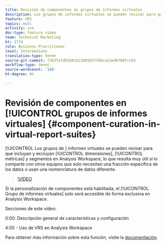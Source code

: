 ```yaml
---
title: Revisión de componentes en grupos de informes virtuales
description: Los grupos de informes virtuales se pueden revisar para que incluyan y excluyan dimensiones, métricas y segmentos en Analysis Workspace, lo que resulta muy útil si lo comparte con otros equipos que solo necesitan una fracción específica de los datos o utilizan una nomenclatura de datos diferente.
feature: VRS
topics: null
activity: use
doc-type: feature video
team: Technical Marketing
kt: 1774
role: Business Practitioner
level: Intermediate
translation-type: tm+mt
source-git-commit: f3b3fa7d91b0cb21005b57768ca23ed6700fcc03
workflow-type: tm+mt
source-wordcount: '146'
ht-degree: 0%

---
```



# Revisión de componentes en [!UICONTROL grupos de informes virtuales] {#component-curation-in-virtual-report-suites}

[!UICONTROL Los grupos de ] informes virtuales se pueden revisar para que incluyan y excluyan  [!UICONTROL dimensiones],  [!UICONTROL métricas] y   segmentos en Analysis Workspace, lo que resulta muy útil si lo comparte con otros equipos que solo necesitan una fracción específica de los datos o usan una nomenclatura de datos diferente.

>[!VIDEO](https://video.tv.adobe.com/v/23544/?quality=12)

Si la personalización de componentes está habilitada, el [!UICONTROL Grupo de informes virtuales] solo será accesible de forma exclusiva en Analysis Workspace.

Secciones de este vídeo:

0:00: Descripción general de características y configuración

4:05 - Uso de VRS en Analysis Workspace

Para obtener más información sobre esta función, visite la [documentación](https://marketing.adobe.com/resources/help/en_US/reference/vrs-components.html).
